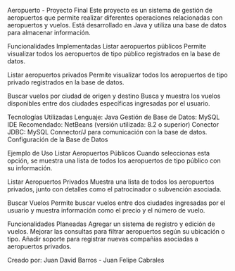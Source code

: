 

Aeropuerto - Proyecto Final
Este proyecto es un sistema de gestión de aeropuertos que permite realizar diferentes operaciones relacionadas con aeropuertos y vuelos. Está desarrollado en Java y utiliza una base de datos para almacenar información.

Funcionalidades Implementadas
Listar aeropuertos públicos
Permite visualizar todos los aeropuertos de tipo público registrados en la base de datos.

Listar aeropuertos privados
Permite visualizar todos los aeropuertos de tipo privado registrados en la base de datos.

Buscar vuelos por ciudad de origen y destino
Busca y muestra los vuelos disponibles entre dos ciudades específicas ingresadas por el usuario.

Tecnologías Utilizadas
Lenguaje: Java
Gestión de Base de Datos: MySQL
IDE Recomendado: NetBeans (versión utilizada: 8.2 o superior)
Conector JDBC: MySQL Connector/J para comunicación con la base de datos.
Configuración de la Base de Datos

Ejemplo de Uso
Listar Aeropuertos Públicos
Cuando seleccionas esta opción, se muestra una lista de todos los aeropuertos de tipo público con su información.

Listar Aeropuertos Privados
Muestra una lista de todos los aeropuertos privados, junto con detalles como el patrocinador o subvención asociada.

Buscar Vuelos
Permite buscar vuelos entre dos ciudades ingresadas por el usuario y muestra información como el precio y el número de vuelo.

Funcionalidades Planeadas
Agregar un sistema de registro y edición de vuelos.
Mejorar las consultas para filtrar aeropuertos según su ubicación o tipo.
Añadir soporte para registrar nuevas compañías asociadas a aeropuertos privados.

Creado por: Juan David Barros - Juan Felipe Cabrales
